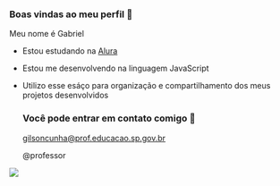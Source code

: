 ### Boas vindas ao meu perfil 💟

Meu nome é Gabriel

- Estou estudando na [Alura](htpps://www.alura.com.br)
- Estou me desenvolvendo na linguagem JavaScript
- Utilizo esse esáço para organização e compartilhamento dos meus projetos desenvolvidos

  ### Você pode entrar em contato comigo 📧

  gilsoncunha@prof.educacao.sp.gov.br
  
  @professor

![](https://media1.tenor.com/m/RDiOB5YbFJIAAAAC/noctowl-pokemon.gif)
  
